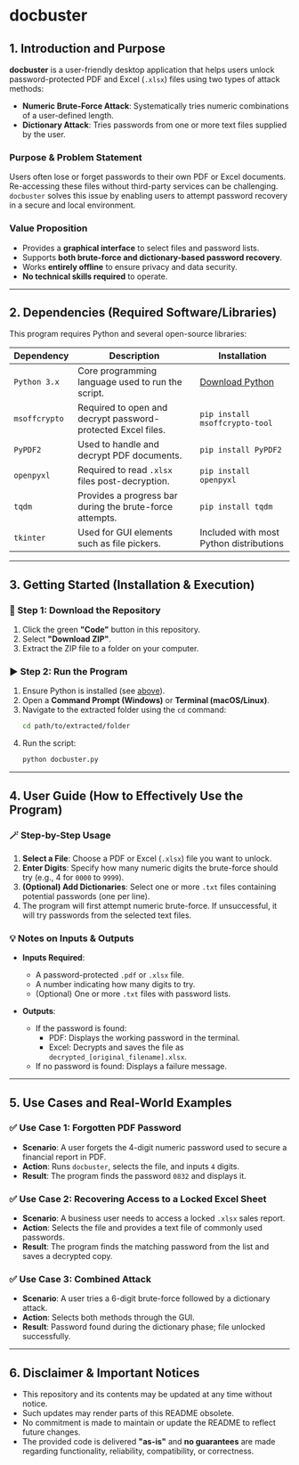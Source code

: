 # docbuster

## 1. Introduction and Purpose

**docbuster** is a user-friendly desktop application that helps users unlock password-protected PDF and Excel (`.xlsx`) files using two types of attack methods:
- **Numeric Brute-Force Attack**: Systematically tries numeric combinations of a user-defined length.
- **Dictionary Attack**: Tries passwords from one or more text files supplied by the user.

### Purpose & Problem Statement

Users often lose or forget passwords to their own PDF or Excel documents. Re-accessing these files without third-party services can be challenging. `docbuster` solves this issue by enabling users to attempt password recovery in a secure and local environment.

### Value Proposition

- Provides a **graphical interface** to select files and password lists.
- Supports **both brute-force and dictionary-based password recovery**.
- Works **entirely offline** to ensure privacy and data security.
- **No technical skills required** to operate.

---

## 2. Dependencies (Required Software/Libraries)

This program requires Python and several open-source libraries:

| Dependency | Description | Installation |
|------------|-------------|--------------|
| `Python 3.x` | Core programming language used to run the script. | [Download Python](https://www.python.org/downloads/) |
| `msoffcrypto` | Required to open and decrypt password-protected Excel files. | `pip install msoffcrypto-tool` |
| `PyPDF2` | Used to handle and decrypt PDF documents. | `pip install PyPDF2` |
| `openpyxl` | Required to read `.xlsx` files post-decryption. | `pip install openpyxl` |
| `tqdm` | Provides a progress bar during the brute-force attempts. | `pip install tqdm` |
| `tkinter` | Used for GUI elements such as file pickers. | Included with most Python distributions |

---

## 3. Getting Started (Installation & Execution)

### 🔽 Step 1: Download the Repository

1. Click the green **"Code"** button in this repository.
2. Select **"Download ZIP"**.
3. Extract the ZIP file to a folder on your computer.

### ▶️ Step 2: Run the Program

1. Ensure Python is installed (see [above](#2-dependencies-required-softwarelibraries)).
2. Open a **Command Prompt (Windows)** or **Terminal (macOS/Linux)**.
3. Navigate to the extracted folder using the `cd` command:
   ```bash
   cd path/to/extracted/folder
   ```
4. Run the script:
   ```bash
   python docbuster.py
   ```

---

## 4. User Guide (How to Effectively Use the Program)

### 🪄 Step-by-Step Usage

1. **Select a File**: Choose a PDF or Excel (`.xlsx`) file you want to unlock.
2. **Enter Digits**: Specify how many numeric digits the brute-force should try (e.g., 4 for `0000` to `9999`).
3. **(Optional) Add Dictionaries**: Select one or more `.txt` files containing potential passwords (one per line).
4. The program will first attempt numeric brute-force. If unsuccessful, it will try passwords from the selected text files.

### 💡 Notes on Inputs & Outputs

- **Inputs Required**:
  - A password-protected `.pdf` or `.xlsx` file.
  - A number indicating how many digits to try.
  - (Optional) One or more `.txt` files with password lists.

- **Outputs**:
  - If the password is found:
    - PDF: Displays the working password in the terminal.
    - Excel: Decrypts and saves the file as `decrypted_[original_filename].xlsx`.
  - If no password is found: Displays a failure message.

---

## 5. Use Cases and Real-World Examples

### ✅ Use Case 1: Forgotten PDF Password

- **Scenario**: A user forgets the 4-digit numeric password used to secure a financial report in PDF.
- **Action**: Runs `docbuster`, selects the file, and inputs `4` digits.
- **Result**: The program finds the password `0832` and displays it.

### ✅ Use Case 2: Recovering Access to a Locked Excel Sheet

- **Scenario**: A business user needs to access a locked `.xlsx` sales report.
- **Action**: Selects the file and provides a text file of commonly used passwords.
- **Result**: The program finds the matching password from the list and saves a decrypted copy.

### ✅ Use Case 3: Combined Attack

- **Scenario**: A user tries a 6-digit brute-force followed by a dictionary attack.
- **Action**: Selects both methods through the GUI.
- **Result**: Password found during the dictionary phase; file unlocked successfully.

---

## 6. Disclaimer & Important Notices

- This repository and its contents may be updated at any time without notice.  
- Such updates may render parts of this README obsolete.  
- No commitment is made to maintain or update the README to reflect future changes.  
- The provided code is delivered **"as-is"** and **no guarantees** are made regarding functionality, reliability, compatibility, or correctness.
